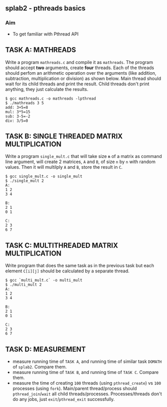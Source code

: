 ## splab2 - pthreads basics

### Aim
- To get familiar with Pthread API

## TASK A: MATHREADS
Write a program `mathreads.c` and compile it as `mathreads`. The program should accept **two** arguments, create **four** threads. Each of the threads should perfom an arithmetic operation over the arguments (like addition, subtraction, multiplication or division) as shown below. Main thread should wait for its child threads and print the result. Child threads don't print anything, they just calculate the results.

```
$ gcc mathreads.c -o mathreads -lpthread
$ ./mathreads 3 5
add: 3+5=8
mul: 3*5=15
sub: 3-5=-2
div: 3/5=0
```

## TASK B: SINGLE THREADED MATRIX MULTIPLICATION
Write a program `single_mult.c` that will take size __`n`__ of a matrix as command line argument, will create 2 matrices, `A` and `B`, of size `n` by `n` with random values. Then it will multilply `A` and `B`, store the result in `C`.

```
$ gcc single_mult.c -o single_mult
$ ./single_mult 2
A:
1 2
3 4

B:
2 1
0 1

C:
2 3
6 7
```

## TASK C: MULTITHREADED MATRIX MULTIPLICATION 
Write program that does the same task as in the previous task but each element `C[i][j]` should be calculated by a separate thread.

```
$ gcc `multi_mult.c` -o multi_mult
$ ./multi_mult 2
A:
1 2
3 4

B:
2 1
0 1

C:
2 3
6 7
```

## TASK D: MEASUREMENT

* measure running time of `TASK A`, and running time of similar task `DOMATH` of `splab2`. Compare them.
* measure running time of `TASK B`, and running time of `TASK C`. Compare them.
* measure the time of creating `100` threads (using `pthread_create`) vs `100` processes (using `fork`). Main/parent thread/process should `pthread_join`/`wait` all child threads/processes. Processes/threads don't do any jobs, just `exit`/`pthread_exit` successfully.
